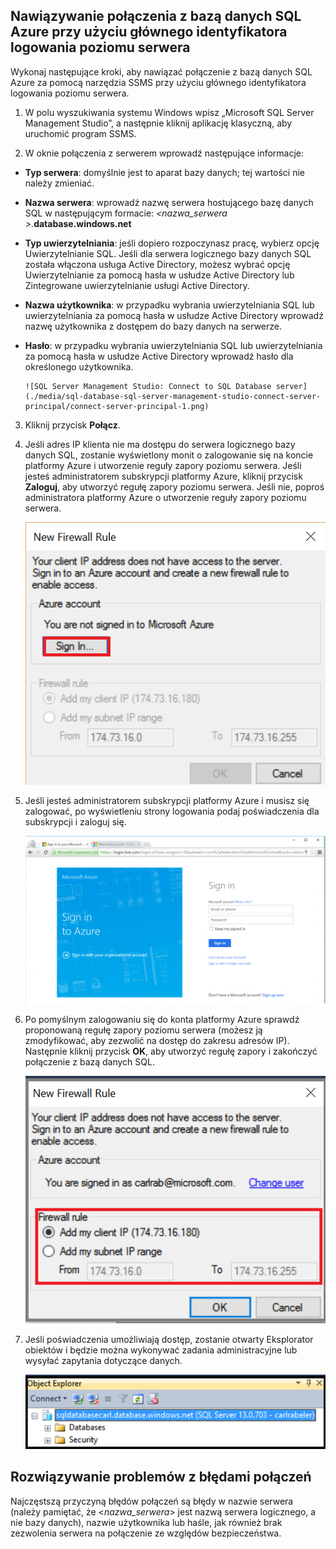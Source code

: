 

## Nawiązywanie połączenia z bazą danych SQL Azure przy użyciu głównego identyfikatora logowania poziomu serwera

Wykonaj następujące kroki, aby nawiązać połączenie z bazą danych SQL Azure za pomocą narzędzia SSMS przy użyciu głównego identyfikatora logowania poziomu serwera.

1. W polu wyszukiwania systemu Windows wpisz „Microsoft SQL Server Management Studio”, a następnie kliknij aplikację klasyczną, aby uruchomić program SSMS.

2. W oknie połączenia z serwerem wprowadź następujące informacje:

 - **Typ serwera**: domyślnie jest to aparat bazy danych; tej wartości nie należy zmieniać.
 - **Nazwa serwera**: wprowadź nazwę serwera hostującego bazę danych SQL w następującym formacie: *&lt;nazwa_serwera >*.**database.windows.net**
 - **Typ uwierzytelniania**: jeśli dopiero rozpoczynasz pracę, wybierz opcję Uwierzytelnianie SQL. Jeśli dla serwera logicznego bazy danych SQL została włączona usługa Active Directory, możesz wybrać opcję Uwierzytelnianie za pomocą hasła w usłudze Active Directory lub Zintegrowane uwierzytelnianie usługi Active Directory.
 - **Nazwa użytkownika**: w przypadku wybrania uwierzytelniania SQL lub uwierzytelniania za pomocą hasła w usłudze Active Directory wprowadź nazwę użytkownika z dostępem do bazy danych na serwerze.
 - **Hasło**: w przypadku wybrania uwierzytelniania SQL lub uwierzytelniania za pomocą hasła w usłudze Active Directory wprowadź hasło dla określonego użytkownika.
   
       ![SQL Server Management Studio: Connect to SQL Database server](./media/sql-database-sql-server-management-studio-connect-server-principal/connect-server-principal-1.png)

3. Kliknij przycisk **Połącz**.
 
4. Jeśli adres IP klienta nie ma dostępu do serwera logicznego bazy danych SQL, zostanie wyświetlony monit o zalogowanie się na koncie platformy Azure i utworzenie reguły zapory poziomu serwera. Jeśli jesteś administratorem subskrypcji platformy Azure, kliknij przycisk **Zaloguj**, aby utworzyć regułę zapory poziomu serwera. Jeśli nie, poproś administratora platformy Azure o utworzenie reguły zapory poziomu serwera.
 
      ![SQL Server Management Studio: łączenie z serwerem bazy danych SQL](./media/sql-database-sql-server-management-studio-connect-server-principal/connect-server-principal-2.png)
 
1. Jeśli jesteś administratorem subskrypcji platformy Azure i musisz się zalogować, po wyświetleniu strony logowania podaj poświadczenia dla subskrypcji i zaloguj się.

      ![logowanie](./media/sql-database-sql-server-management-studio-connect-server-principal/connect-server-principal-3.png)
 
1. Po pomyślnym zalogowaniu się do konta platformy Azure sprawdź proponowaną regułę zapory poziomu serwera (możesz ją zmodyfikować, aby zezwolić na dostęp do zakresu adresów IP). Następnie kliknij przycisk **OK**, aby utworzyć regułę zapory i zakończyć połączenie z bazą danych SQL.
 
      ![nowa zapora poziomu serwera](./media/sql-database-sql-server-management-studio-connect-server-principal/connect-server-principal-4.png)
 
5. Jeśli poświadczenia umożliwiają dostęp, zostanie otwarty Eksplorator obiektów i będzie można wykonywać zadania administracyjne lub wysyłać zapytania dotyczące danych. 
 
     ![nowa zapora poziomu serwera](./media/sql-database-sql-server-management-studio-connect-server-principal/connect-server-principal-5.png)
 
     
## Rozwiązywanie problemów z błędami połączeń

Najczęstszą przyczyną błędów połączeń są błędy w nazwie serwera (należy pamiętać, że <*nazwa_serwera*> jest nazwą serwera logicznego, a nie bazy danych), nazwie użytkownika lub haśle, jak również brak zezwolenia serwera na połączenie ze względów bezpieczeństwa. 





<!--HONumber=Jun16_HO2-->



